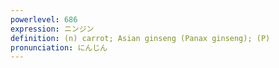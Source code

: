 ```yaml
---
powerlevel: 686
expression: ニンジン
definition: (n) carrot; Asian ginseng (Panax ginseng); (P)
pronunciation: にんじん
---
```

